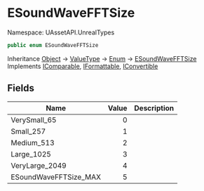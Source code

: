 # ESoundWaveFFTSize

Namespace: UAssetAPI.UnrealTypes

```csharp
public enum ESoundWaveFFTSize
```

Inheritance [Object](https://docs.microsoft.com/en-us/dotnet/api/system.object) → [ValueType](https://docs.microsoft.com/en-us/dotnet/api/system.valuetype) → [Enum](https://docs.microsoft.com/en-us/dotnet/api/system.enum) → [ESoundWaveFFTSize](./uassetapi.unrealtypes.esoundwavefftsize.md)<br>
Implements [IComparable](https://docs.microsoft.com/en-us/dotnet/api/system.icomparable), [IFormattable](https://docs.microsoft.com/en-us/dotnet/api/system.iformattable), [IConvertible](https://docs.microsoft.com/en-us/dotnet/api/system.iconvertible)

## Fields

| Name | Value | Description |
| --- | --: | --- |
| VerySmall_65 | 0 |  |
| Small_257 | 1 |  |
| Medium_513 | 2 |  |
| Large_1025 | 3 |  |
| VeryLarge_2049 | 4 |  |
| ESoundWaveFFTSize_MAX | 5 |  |
